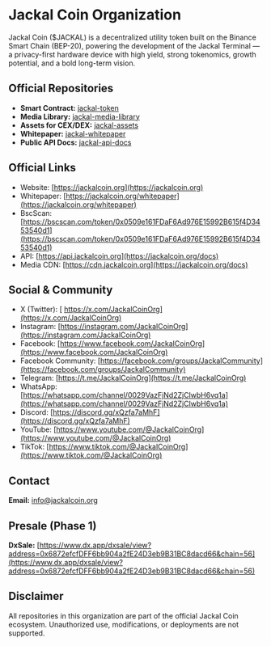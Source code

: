 # Jackal Coin Organization

Jackal Coin ($JACKAL) is a decentralized utility token built on the Binance Smart Chain (BEP-20), powering the development of the Jackal Terminal — a privacy-first hardware device with high yield, strong tokenomics, growth potential, and a bold long-term vision.

## Official Repositories

- **Smart Contract:** [jackal-token](https://github.com/JackalCoinOrg/jackal-token)
- **Media Library:** [jackal-media-library](https://github.com/JackalCoinOrg/jackal-media-library) 
- **Assets for CEX/DEX:** [jackal-assets](https://github.com/JackalCoinOrg/jackal-assets)
- **Whitepaper:** [jackal-whitepaper](https://github.com/JackalCoinOrg/jackal-whitepaper)
- **Public API Docs:** [jackal-api-docs](https://github.com/JackalCoinOrg/jackal-api-docs)

## Official Links

- Website: [https://jackalcoin.org](https://jackalcoin.org)
- Whitepaper: [https://jackalcoin.org/whitepaper](https://jackalcoin.org/whitepaper)
- BscScan: [https://bscscan.com/token/0x0509e161FDaF6Ad976E15992B615f4D3453540d1](https://bscscan.com/token/0x0509e161FDaF6Ad976E15992B615f4D3453540d1)
- API: [https://api.jackalcoin.org](https://jackalcoin.org/docs)
- Media CDN: [https://cdn.jackalcoin.org](https://jackalcoin.org/docs)

## Social & Community

- X (Twitter): [ https://x.com/JackalCoinOrg](https://x.com/JackalCoinOrg)
- Instagram: [https://instagram.com/JackalCoinOrg](https://instagram.com/JackalCoinOrg)
- Facebook: [https://www.facebook.com/JackalCoinOrg](https://www.facebook.com/JackalCoinOrg)
- Facebook Community: [https://facebook.com/groups/JackalCommunity](https://facebook.com/groups/JackalCommunity)
- Telegram: [https://t.me/JackalCoinOrg](https://t.me/JackalCoinOrg)
- WhatsApp: [https://whatsapp.com/channel/0029VazFjNd2ZjClwbH6vq1a](https://whatsapp.com/channel/0029VazFjNd2ZjClwbH6vq1a)
- Discord: [https://discord.gg/xQzfa7aMhF](https://discord.gg/xQzfa7aMhF)
- YouTube: [https://www.youtube.com/@JackalCoinOrg](https://www.youtube.com/@JackalCoinOrg)
- TikTok: [https://www.tiktok.com/@JackalCoinOrg](https://www.tiktok.com/@JackalCoinOrg)

## Contact

**Email:** [info@jackalcoin.org](mailto:info@jackalcoin.org)

## Presale (Phase 1)

**DxSale:** [https://www.dx.app/dxsale/view?address=0x6872efcfDFF6bb904a2fE24D3eb9B31BC8dacd66&chain=56](https://www.dx.app/dxsale/view?address=0x6872efcfDFF6bb904a2fE24D3eb9B31BC8dacd66&chain=56)

## Disclaimer

All repositories in this organization are part of the official Jackal Coin ecosystem. Unauthorized use, modifications, or deployments are not supported.
